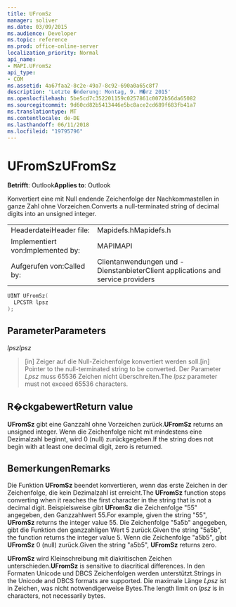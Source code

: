 ```yaml
---
title: UFromSz
manager: soliver
ms.date: 03/09/2015
ms.audience: Developer
ms.topic: reference
ms.prod: office-online-server
localization_priority: Normal
api_name:
- MAPI.UFromSz
api_type:
- COM
ms.assetid: 4a67faa2-8c2e-49a7-8c92-690a0a65c8f7
description: 'Letzte �nderung: Montag, 9. M�rz 2015'
ms.openlocfilehash: 5be5cd7c352201159c0257861c0072b56da65082
ms.sourcegitcommit: 9d60cd82b5413446e5bc8ace2cd689f683fb41a7
ms.translationtype: MT
ms.contentlocale: de-DE
ms.lasthandoff: 06/11/2018
ms.locfileid: "19795796"
---
```

# <a name="ufromsz"></a><span data-ttu-id="73cd6-103">UFromSz</span><span class="sxs-lookup"><span data-stu-id="73cd6-103">UFromSz</span></span>

  
  
<span data-ttu-id="73cd6-104">**Betrifft**: Outlook</span><span class="sxs-lookup"><span data-stu-id="73cd6-104">**Applies to**: Outlook</span></span> 
  
<span data-ttu-id="73cd6-105">Konvertiert eine mit Null endende Zeichenfolge der Nachkommastellen in ganze Zahl ohne Vorzeichen.</span><span class="sxs-lookup"><span data-stu-id="73cd6-105">Converts a null-terminated string of decimal digits into an unsigned integer.</span></span> 
  
|||
|:-----|:-----|
|<span data-ttu-id="73cd6-106">Headerdatei</span><span class="sxs-lookup"><span data-stu-id="73cd6-106">Header file:</span></span>  <br/> |<span data-ttu-id="73cd6-107">Mapidefs.h</span><span class="sxs-lookup"><span data-stu-id="73cd6-107">Mapidefs.h</span></span>  <br/> |
|<span data-ttu-id="73cd6-108">Implementiert von:</span><span class="sxs-lookup"><span data-stu-id="73cd6-108">Implemented by:</span></span>  <br/> |<span data-ttu-id="73cd6-109">MAPI</span><span class="sxs-lookup"><span data-stu-id="73cd6-109">MAPI</span></span>  <br/> |
|<span data-ttu-id="73cd6-110">Aufgerufen von:</span><span class="sxs-lookup"><span data-stu-id="73cd6-110">Called by:</span></span>  <br/> |<span data-ttu-id="73cd6-111">Clientanwendungen und -Dienstanbieter</span><span class="sxs-lookup"><span data-stu-id="73cd6-111">Client applications and service providers</span></span>  <br/> |
   
```cpp
UINT UFromSz(
  LPCSTR lpsz
);
```

## <a name="parameters"></a><span data-ttu-id="73cd6-112">Parameter</span><span class="sxs-lookup"><span data-stu-id="73cd6-112">Parameters</span></span>

 <span data-ttu-id="73cd6-113">_lpsz_</span><span class="sxs-lookup"><span data-stu-id="73cd6-113">_lpsz_</span></span>
  
> <span data-ttu-id="73cd6-114">[in] Zeiger auf die Null-Zeichenfolge konvertiert werden soll.</span><span class="sxs-lookup"><span data-stu-id="73cd6-114">[in] Pointer to the null-terminated string to be converted.</span></span> <span data-ttu-id="73cd6-115">Der Parameter _Lpsz_ muss 65536 Zeichen nicht überschreiten.</span><span class="sxs-lookup"><span data-stu-id="73cd6-115">The  _lpsz_ parameter must not exceed 65536 characters.</span></span> 
    
## <a name="return-value"></a><span data-ttu-id="73cd6-116">R�ckgabewert</span><span class="sxs-lookup"><span data-stu-id="73cd6-116">Return value</span></span>

 <span data-ttu-id="73cd6-117">**UFromSz** gibt eine Ganzzahl ohne Vorzeichen zurück.</span><span class="sxs-lookup"><span data-stu-id="73cd6-117">**UFromSz** returns an unsigned integer.</span></span> <span data-ttu-id="73cd6-118">Wenn die Zeichenfolge nicht mit mindestens eine Dezimalzahl beginnt, wird 0 (null) zurückgegeben.</span><span class="sxs-lookup"><span data-stu-id="73cd6-118">If the string does not begin with at least one decimal digit, zero is returned.</span></span> 
  
## <a name="remarks"></a><span data-ttu-id="73cd6-119">Bemerkungen</span><span class="sxs-lookup"><span data-stu-id="73cd6-119">Remarks</span></span>

<span data-ttu-id="73cd6-120">Die Funktion **UFromSz** beendet konvertieren, wenn das erste Zeichen in der Zeichenfolge, die kein Dezimalzahl ist erreicht.</span><span class="sxs-lookup"><span data-stu-id="73cd6-120">The **UFromSz** function stops converting when it reaches the first character in the string that is not a decimal digit.</span></span> <span data-ttu-id="73cd6-121">Beispielsweise gibt **UFromSz** die Zeichenfolge "55" angegeben, den Ganzzahlwert 55.</span><span class="sxs-lookup"><span data-stu-id="73cd6-121">For example, given the string "55", **UFromSz** returns the integer value 55.</span></span> <span data-ttu-id="73cd6-122">Die Zeichenfolge "5a5b" angegeben, gibt die Funktion den ganzzahligen Wert 5 zurück.</span><span class="sxs-lookup"><span data-stu-id="73cd6-122">Given the string "5a5b", the function returns the integer value 5.</span></span> <span data-ttu-id="73cd6-123">Wenn die Zeichenfolge "a5b5", gibt **UFromSz** 0 (null) zurück.</span><span class="sxs-lookup"><span data-stu-id="73cd6-123">Given the string "a5b5", **UFromSz** returns zero.</span></span> 
  
 <span data-ttu-id="73cd6-124">**UFromSz** wird Kleinschreibung mit diakritischen Zeichen unterschieden.</span><span class="sxs-lookup"><span data-stu-id="73cd6-124">**UFromSz** is sensitive to diacritical differences.</span></span> <span data-ttu-id="73cd6-125">In den Formaten Unicode und DBCS Zeichenfolgen werden unterstützt.</span><span class="sxs-lookup"><span data-stu-id="73cd6-125">Strings in the Unicode and DBCS formats are supported.</span></span> <span data-ttu-id="73cd6-126">Die maximale Länge _Lpsz_ ist in Zeichen, was nicht notwendigerweise Bytes.</span><span class="sxs-lookup"><span data-stu-id="73cd6-126">The length limit on  _lpsz_ is in characters, not necessarily bytes.</span></span> 
  

